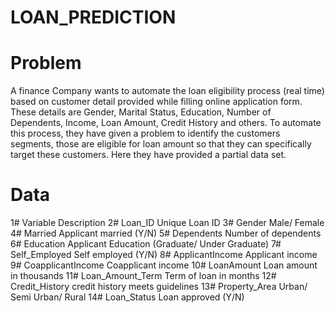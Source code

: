 # LOAN_PREDICTION
# Problem
A finance Company wants to automate the loan eligibility process (real time) based on customer detail provided while filling online application form. These details are Gender, Marital Status, Education, Number of Dependents, Income, Loan Amount, Credit History and others. To automate this process, they have given a problem to identify the customers segments, those are eligible for loan amount so that they can specifically target these customers. Here they have provided a partial data set.

# Data
1# Variable Description
2# Loan_ID  Unique Loan ID
3# Gender   Male/ Female
4# Married  Applicant married (Y/N)
5# Dependents Number of dependents
6# Education  Applicant Education (Graduate/ Under Graduate)
7# Self_Employed Self employed (Y/N)
8# ApplicantIncome Applicant income
9# CoapplicantIncome Coapplicant income
10# LoanAmount Loan amount in thousands
11# Loan_Amount_Term Term of loan in months
12# Credit_History credit history meets guidelines
13# Property_Area  Urban/ Semi Urban/ Rural
14# Loan_Status  Loan approved (Y/N)
